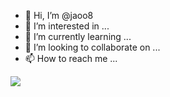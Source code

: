 - 👋 Hi, I’m @jaoo8
- 👀 I’m interested in ...
- 🌱 I’m currently learning ...
- 💞️ I’m looking to collaborate on ...
- 📫 How to reach me ...

<!---
jaoo8/jaoo8 is a ✨ special ✨ repository because its `README.md` (this file) appears on your GitHub profile.
You can click the Preview link to take a look at your changes.
--->
![](https://tenor.com/pt-BR/view/shigure-ui-dance-ui-mama-ui-shigure-vtuber-gif-18111321657019803006)
